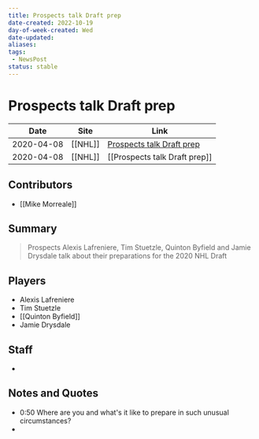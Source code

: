 ```yaml
---
title: Prospects talk Draft prep
date-created: 2022-10-19
day-of-week-created: Wed
date-updated: 
aliases: 
tags:
 - NewsPost
status: stable
---
```


# Prospects talk Draft prep

| Date       | Site    | Link                                                                                                                 |
| ---------- | ------- | -------------------------------------------------------------------------------------------------------------------- |
| 2020-04-08 | [[NHL]] | [Prospects talk Draft prep](https://www.nhl.com/video/prospects-talk-draft-prep/t-316290184/c-5372142?sf120504014=1) |
| 2020-04-08 | [[NHL]] | [[Prospects talk Draft prep]]

## Contributors
- [[Mike Morreale]]


## Summary
> Prospects Alexis Lafreniere, Tim Stuetzle, Quinton Byfield and Jamie Drysdale talk about their preparations for the 2020 NHL Draft


## Players
- Alexis Lafreniere
- Tim Stuetzle
- [[Quinton Byfield]]
- Jamie Drysdale


## Staff
- 


## Notes and Quotes
- 0:50 Where are you and what's it like to prepare in such unusual circumstances?
- 

